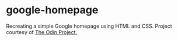 google-homepage
===============

Recreating a simple Google homepage using HTML and CSS. 
Project courtesy of <a href="http://www.theodinproject.com/web-development-101/html-css"> The Odin Project.</a>
